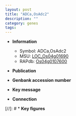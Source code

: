 ```yaml
---
layout: post
title: "ADCa,OsAdc2"
description: ""
category: genes
tags: 
---
```


* **Information**  
    + Symbol: ADCa,OsAdc2  
    + MSU: [LOC_Os04g01690](http://rice.uga.edu/cgi-bin/ORF_infopage.cgi?orf=LOC_Os04g01690)  
    + RAPdb: [Os04g0107600](http://rapdb.dna.affrc.go.jp/viewer/gbrowse_details/irgsp1?name=Os04g0107600)  

* **Publication**  

* **Genbank accession number**  

* **Key message**  

* **Connection**  

[//]: # * **Key figures**  


